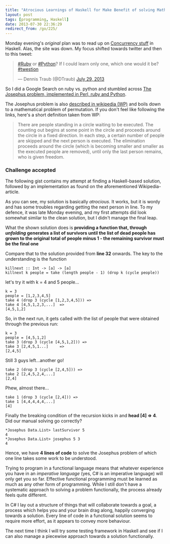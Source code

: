 ```yaml
---
title: "Atrocious Learnings of Haskell for Make Benefit of solving Math Problem"
layout: post
tags: [programming, Haskell]
date: 2013-07-30 22:36:29
redirect_from: /go/225/
---
```


Monday evening's _original_ plan was to read up on [Concurrency stuff][1] in Haskell. Alas, the site was down. My focus shifted towards twitter and then to this tweet:
<blockquote class="twitter-tweet"><p><a href="https://twitter.com/search?q=%23Ruby&amp;src=hash">#Ruby</a> or <a href="https://twitter.com/search?q=%23Python&amp;src=hash">#Python</a>? If I could learn only one, which one would it be? <a href="https://twitter.com/search?q=%23twestion&amp;src=hash">#twestion</a></p>&mdash; Dennis Traub (@DTraub) <a href="https://twitter.com/DTraub/statuses/361919012088709120">July 29, 2013</a></blockquote>
<script async src="//platform.twitter.com/widgets.js" charset="utf-8"></script>

So I did a Google Search on ruby vs. python and stumbled across [The Josephus problem, implemented in Perl, ruby and Python][2].

The Josephus problem is also [described in wikipedia (WP)][3] and boils down to a mathematical problem of permutation. If you don't feel like following the links, here's a short definition taken from WP:

>There are people standing in a circle waiting to be executed. The counting out 
>begins at some point in the circle and proceeds around the circle in a fixed 
>direction. In each step, a certain number of people are skipped and the next person
>is executed. 
>The elimination proceeds around the circle 
>(which is becoming smaller and smaller as the executed people are removed), 
>until only the last person 
>remains, who is given freedom.

### Challenge accepted

The following gist contains my attempt at finding a Haskell-based solution, followed by an implementation as found on the aforementioned Wikipedia-article.

<script src="https://gist.github.com/flq/6112258.js"></script>

As you can see, my solution is basically _atrocious_. It works, but it is wordy and has some troubles regarding getting the next person in line. To my defence, it was late Monday evening, and my first attempts did look somewhat similar to the clean solution, but I didn't manage the final leap.

What the shown solution does is **providing a function that, through _unfolding_ generates a list of survivors until the list of dead people has grown to the original total of people minus 1 - the remaining survivor must be the final one**

Compare that to the solution provided from **line 32** onwards. The key to the understanding is the function
	
	killnext :: Int -> [a] -> [a]
    killnext k people = take (length people - 1) (drop k (cycle people))

let's try it with k = 4 and 5 people...

	k = 3
	people = [1,2,3,4,5]
    take 4 (drop 3 (cycle [1,2,3,4,5])) => 
	take 4 [4,5,1,2,3,...] 	=>
	[4,5,1,2]

So, in the next run, it gets called with the list of people that were obtained through the previous run:

	k = 3
	people = [4,5,1,2]
    take 3 (drop 3 (cycle [4,5,1,2])) => 
	take 3 [2,4,5,1...] 	=>
	[2,4,5]

Still 3 guys left...another go!

	take 2 (drop 3 (cycle [2,4,5])) => 
	take 2 [2,4,5,2,4,...]
	[2,4]

Phew, almost there...

	take 1 (drop 3 (cycle [2,4])) => 
	take 1 [4,4,4,4,4,...]
	[4]

Finally the breaking condition of the recursion kicks in and **head [4] => 4**. Did our manual solving go correctly?

    *Josephus Data.List> lastSurvivor 5
    4
    *Josephus Data.List> josephus 5 3
    4

Hence, we have **4 lines of code** to solve the Josephus problem of which one line takes some work to be understood.

Trying to program in a functional language means that whatever experience you have in an *imperative language* (yes, C# is an imperative language) will only get you so far. Effective functional programming must be learned as much as any other form of programming. While I still don't have a systematic approach to solving a problem functionally, the process already feels quite different. 

In C# I lay out a structure of things that will collaborate towards a goal, a process which helps you and your brain drag along, happily converging towards a solution. Every line of code in a functional solution seems to require more effort, as it appears to convey more behaviour.

The next time I think I will try some testing framework in Haskell and see if I can also manage a piecewise approach towards a solution functionally. 
 

[1]: http://www.haskell.org/haskellwiki/Applications_and_libraries/Concurrency_and_parallelism
[2]: http://danvk.org/josephus.html
[3]: http://en.wikipedia.org/wiki/Josephus_problem